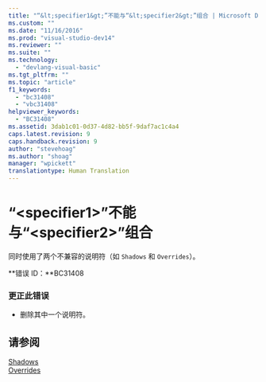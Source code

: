 ```yaml
---
title: "“&lt;specifier1&gt;”不能与“&lt;specifier2&gt;”组合 | Microsoft Docs"
ms.custom: ""
ms.date: "11/16/2016"
ms.prod: "visual-studio-dev14"
ms.reviewer: ""
ms.suite: ""
ms.technology: 
  - "devlang-visual-basic"
ms.tgt_pltfrm: ""
ms.topic: "article"
f1_keywords: 
  - "bc31408"
  - "vbc31408"
helpviewer_keywords: 
  - "BC31408"
ms.assetid: 3dab1c01-0d37-4d82-bb5f-9daf7ac1c4a4
caps.latest.revision: 9
caps.handback.revision: 9
author: "stevehoag"
ms.author: "shoag"
manager: "wpickett"
translationtype: Human Translation
---
```

# “&lt;specifier1&gt;”不能与“&lt;specifier2&gt;”组合
同时使用了两个不兼容的说明符（如 `Shadows` 和 `Overrides`）。  
  
 **错误 ID：**BC31408  
  
### 更正此错误  
  
-   删除其中一个说明符。  
  
## 请参阅  
 [Shadows](../../visual-basic/language-reference/modifiers/shadows.md)   
 [Overrides](../../visual-basic/language-reference/modifiers/overrides.md)